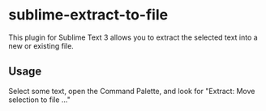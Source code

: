 # sublime-extract-to-file

This plugin for Sublime Text 3 allows you to extract the selected text into a new or existing file.

## Usage

Select some text, open the Command Palette, and look for "Extract: Move selection to file ..."
